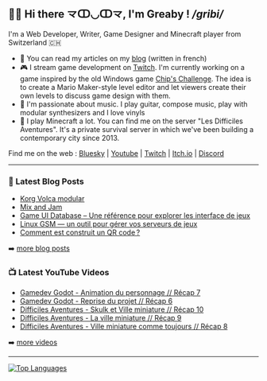 ## 👋🏻 Hi there 龴ↀ◡ↀ龴, I'm Greaby ! _/gribi/_

I'm a Web Developer, Writer, Game Designer and Minecraft player from Switzerland 🇨🇭

- 📰 You can read my articles on my [blog](https://greaby.co) (written in french)
- 🎮 I stream game development on [Twitch](https://www.twitch.tv/greaby). I'm currently working on a game inspired by the old Windows game [Chip's Challenge](https://en.wikipedia.org/wiki/Chip%27s_Challenge). The idea is to create a Mario Maker-style level editor and let viewers create their own levels to discuss game design with them.
- 🎵 I'm passionate about music. I play guitar, compose music, play with modular synthesizers and I love vinyls
- 🎲 I play Minecraft a lot. You can find me on the server "Les Difficiles Aventures". It's a private survival server in which we've been building a contemporary city since 2013.

Find me on the web : [Bluesky](https://bsky.app/profile/greaby.co) | [Youtube](https://www.youtube.com/c/greaby) | [Twitch](https://www.twitch.tv/greaby) | [Itch.io](https://greaby.itch.io/) | [Discord](https://discord.com/invite/7Uvszt4)

---

### 📕 Latest Blog Posts

<!-- BLOG-POST-LIST:START -->
- [Korg Volca modular](https://greaby.co/korg-volca-modular/)
- [Mix and Jam](https://greaby.co/mix-and-jam/)
- [Game UI Database – Une référence pour explorer les interface de jeux](https://greaby.co/game-ui-database/)
- [Linux GSM — un outil pour gérer vos serveurs de jeux](https://greaby.co/linux-gsm-un-outil-pour-gerer-vos-serveurs-de-jeux/)
- [Comment est construit un QR code ?](https://greaby.co/qr-code/)
<!-- BLOG-POST-LIST:END -->

➡️ [more blog posts](https://greaby.co/)

### 📺 Latest YouTube Videos

<!-- YOUTUBE:START -->
- [Gamedev Godot - Animation du personnage // Récap 7](https://www.youtube.com/watch?v=YUzTUS1ywn4)
- [Gamedev Godot - Reprise du projet // Récap 6](https://www.youtube.com/watch?v=vO_pD79hHaY)
- [Difficiles Aventures - Skulk et Ville miniature // Récap 10](https://www.youtube.com/watch?v=OSY9CO3kdOc)
- [Difficiles Aventures -  La ville miniature // Récap 9](https://www.youtube.com/watch?v=isJVDVX7fpc)
- [Difficiles Aventures - Ville miniature comme toujours // Récap 8](https://www.youtube.com/watch?v=EBAx8Y_t-Fo)
<!-- YOUTUBE:END -->

➡️ [more videos](https://www.youtube.com/c/Greaby)

---

[![Top Languages](https://github-readme-stats.vercel.app/api/top-langs/?username=greaby&langs_count=6&layout=compact&hide=c%23,ShaderLab,HLSL,GLSL)](https://github.com/Greaby)
